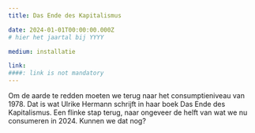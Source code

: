 ```yaml
---
title: Das Ende des Kapitalismus

date: 2024-01-01T00:00:00.000Z
# hier het jaartal bij YYYY

medium: installatie

link: 
####: link is not mandatory
---
```


Om de aarde te redden moeten we terug naar het consumptieniveau van 1978. Dat is wat Ulrike Hermann schrijft in haar boek Das Ende des Kapitalismus. Een flinke stap terug, naar ongeveer de helft van wat we nu consumeren in 2024. Kunnen we dat nog?
